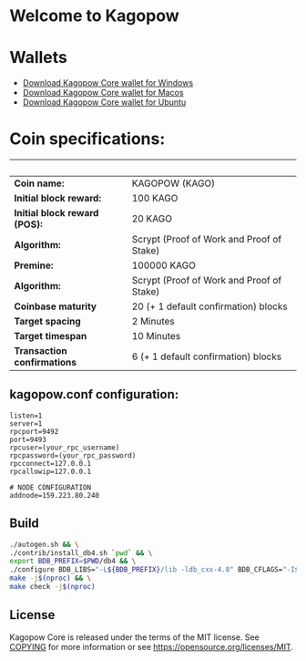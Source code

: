 Welcome to Kagopow 
===========================

# Wallets
- [Download Kagopow Core wallet for Windows](#)
- [Download Kagopow Core wallet for Macos](#)
- [Download Kagopow Core wallet for Ubuntu](#)

# Coin specifications:
&nbsp; | &nbsp;
------ | ------
**Coin name:** | KAGOPOW (KAGO)
**Initial block reward:** | 100 KAGO
**Initial block reward (POS):** | 20 KAGO
**Algorithm:** | Scrypt (Proof of Work and Proof of Stake)
**Premine:** | 100000 KAGO
**Algorithm:** | Scrypt (Proof of Work and Proof of Stake)
**Coinbase maturity** | 20 (+ 1 default confirmation) blocks
**Target spacing** | 2 Minutes
**Target timespan** | 10 Minutes
**Transaction confirmations** | 6 (+ 1 default confirmation) blocks


kagopow.conf configuration:
----------------

```
listen=1
server=1
rpcport=9492
port=9493
rpcuser=(your_rpc_username)
rpcpassword=(your_rpc_password)
rpcconnect=127.0.0.1
rpcallowip=127.0.0.1

# NODE CONFIGURATION
addnode=159.223.80.240
```

Build
-------
```bash
./autogen.sh && \
./contrib/install_db4.sh `pwd` && \
export BDB_PREFIX=$PWD/db4 && \
./configure BDB_LIBS="-L${BDB_PREFIX}/lib -ldb_cxx-4.8" BDB_CFLAGS="-I${BDB_PREFIX}/include" && \
make -j$(nproc) && \
make check -j$(nproc)
```


License
-------

Kagopow Core is released under the terms of the MIT license. See [COPYING](COPYING) for more
information or see https://opensource.org/licenses/MIT.